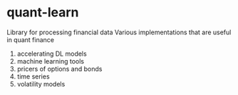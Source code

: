 # quant-learn
Library for processing financial data
Various implementations that are useful in quant finance

1. accelerating DL models
2. machine learning tools
3. pricers of options and bonds
4. time series
5. volatility models
